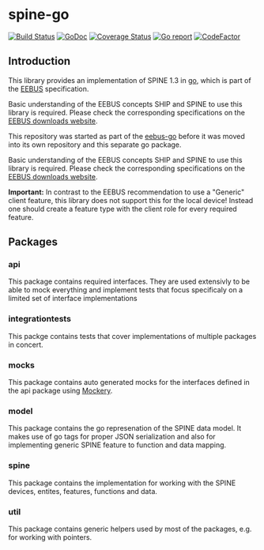 # spine-go

[![Build Status](https://github.com/enbility/spine-go/actions/workflows/default.yml/badge.svg?branch=dev)](https://github.com/enbility/spine-go/actions/workflows/default.yml/badge.svg?branch=dev)
[![GoDoc](https://img.shields.io/badge/godoc-reference-5272B4)](https://godoc.org/github.com/enbility/spine-go)
[![Coverage Status](https://coveralls.io/repos/github/enbility/spine-go/badge.svg?branch=dev)](https://coveralls.io/github/enbility/spine-go?branch=dev)
[![Go report](https://goreportcard.com/badge/github.com/enbility/spine-go)](https://goreportcard.com/report/github.com/enbility/spine-go)
[![CodeFactor](https://www.codefactor.io/repository/github/enbility/spine-go/badge)](https://www.codefactor.io/repository/github/enbility/spine-go)

## Introduction

This library provides an implementation of SPINE 1.3 in [go](https://golang.org), which is part of the [EEBUS](https://eebus.org) specification.

Basic understanding of the EEBUS concepts SHIP and SPINE to use this library is required. Please check the corresponding specifications on the [EEBUS downloads website](https://www.eebus.org/media-downloads/).

This repository was started as part of the [eebus-go](https://github.com/enbility/eebus-go) before it was moved into its own repository and this separate go package.

Basic understanding of the EEBUS concepts SHIP and SPINE to use this library is required. Please check the corresponding specifications on the [EEBUS downloads website](https://www.eebus.org/media-downloads/).

__Important:__ In contrast to the EEBUS recommendation to use a "Generic" client feature, this library does not support this for the local device! Instead one should create a feature type with the client role for every required feature.

## Packages

### api

This package contains required interfaces. They are used extensivly to be able to mock everything and implement tests that focus specificaly on a limited set of interface implementations

### integrationtests

This packge contains tests that cover implementations of multiple packages in concert.

### mocks

This package contains auto generated mocks for the interfaces defined in the api package using [Mockery](https://github.com/vektra/mockery).

### model

This package contains the go represenation of the SPINE data model. It makes use of go tags for proper JSON serialization and also for implementing generic SPINE feature to function and data mapping.

### spine

This package contains the implementation for working with the SPINE devices, entites, features, functions and data.

### util

This package contains generic helpers used by most of the packages, e.g. for working with pointers.
